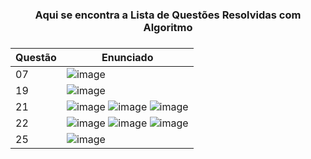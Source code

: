 

<h3 align = center> Aqui se encontra a Lista de Questões Resolvidas com Algoritmo <h3 align = center>

| Questão | Enunciado |
| --- | --- |
| 07 | ![image](https://user-images.githubusercontent.com/128996657/233856930-b9d86a11-1eda-4a35-ae19-e780ffb9112d.png) |
| 19 | ![image](https://user-images.githubusercontent.com/128996657/233856965-4408fb71-af14-4f10-a884-451f616c9690.png) |
| 21 | ![image](https://user-images.githubusercontent.com/128996657/233856982-b561da55-d532-4bfa-91fc-4b39973d5858.png) ![image](https://user-images.githubusercontent.com/128996657/233857041-f9dcb835-cb94-40c4-ae5c-1ddcfb5d73e9.png) ![image](https://user-images.githubusercontent.com/128996657/233857050-30e746a6-ea2e-4ba7-a137-004ea55effcb.png) |
| 22 | ![image](https://user-images.githubusercontent.com/128996657/233857074-979ca67a-634c-4e78-887f-4bf11cb93893.png) ![image](https://user-images.githubusercontent.com/128996657/233857090-2136a5fc-b64c-4546-a284-aba84e30e8e8.png) ![image](https://user-images.githubusercontent.com/128996657/233857097-c59d9960-ca79-4ffd-a108-8cc078ed770a.png) |
| 25 | ![image](https://user-images.githubusercontent.com/128996657/233857109-a5f641a4-60d0-4347-bcfb-dde083b0c824.png) |
